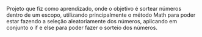 Projeto que fiz como aprendizado, onde o objetivo é sortear números dentro de um escopo, utilizando principalmente o método Math para poder estar fazendo a seleção aleatoriamente dos números, aplicando em conjunto o if e else para poder fazer o sorteio dos números.

